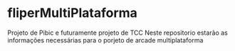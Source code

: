 # fliperMultiPlataforma
Projeto de Pibic e futuramente projeto de TCC
Neste repositorio estarão as informações necessárias para o porjeto de arcade multiplataforma 
